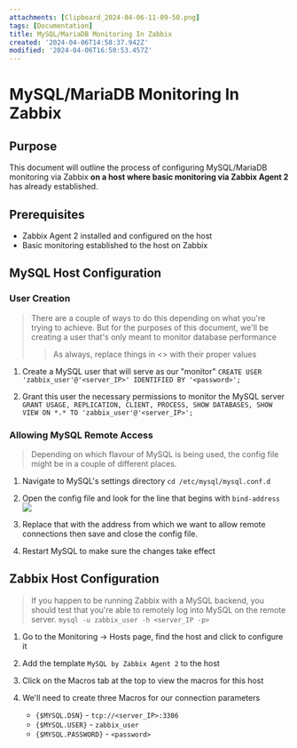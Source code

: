 ```yaml
---
attachments: [Clipboard_2024-04-06-11-09-50.png]
tags: [Documentation]
title: MySQL/MariaDB Monitoring In Zabbix
created: '2024-04-06T14:58:37.942Z'
modified: '2024-04-06T16:50:53.457Z'
---
```


# MySQL/MariaDB Monitoring In Zabbix

## Purpose
This document will outline the process of configuring MySQL/MariaDB monitoring via Zabbix **on a host where basic monitoring via Zabbix Agent 2** has already established. 

## Prerequisites
- Zabbix Agent 2 installed and configured on the host
- Basic monitoring established to the host on Zabbix

## MySQL Host Configuration

### User Creation
> There are a couple of ways to do this depending on what you're trying to achieve. But for the purposes of this document, we'll be creating a user that's only meant to monitor database performance
>> As always, replace things in <> with their proper values

1. Create a MySQL user that will serve as our "monitor"
`CREATE USER 'zabbix_user'@'<server_IP>' IDENTIFIED BY '<password>';`

2. Grant this user the necessary permissions to monitor the MySQL server
`GRANT USAGE, REPLICATION, CLIENT, PROCESS, SHOW DATABASES, SHOW VIEW ON *.* TO 'zabbix_user'@'<server_IP>';`

### Allowing MySQL Remote Access 
> Depending on which flavour of MySQL is being used, the config file might be in a couple of different places. 
1. Navigate to MySQL's settings directory
`cd /etc/mysql/mysql.conf.d`

2. Open the config file and look for the line that begins with `bind-address`
![](@attachment/Clipboard_2024-04-06-11-09-50.png)

3. Replace that with the address from which we want to allow remote connections then save and close the config file. 

4. Restart MySQL to make sure the changes take effect


## Zabbix Host Configuration
> If you happen to be running Zabbix with a MySQL backend, you should test that you're able to remotely log into MySQL on the remote server. `mysql -u zabbix_user -h <server_IP -p>`

1. Go to the Monitoring → Hosts page, find the host and click to configure it 

2. Add the template `MySQL by Zabbix Agent 2` to the host

3. Click on the Macros tab at the top to view the macros for this host 

4. We'll need to create three Macros for our connection parameters 
    - `{$MYSQL.DSN}` - `tcp://<server_IP>:3306`
    - `{$MYSQL.USER}` - `zabbix_user`
    - `{$MYSQL.PASSWORD}` - `<password>` 
